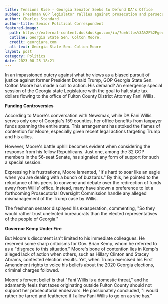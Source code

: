 ```yaml
---
title: Tensions Rise - Georgia Senator Seeks to Defund DA's Office
subhed: Freshman GOP legislator rallies against prosecution and persecution of Donald Trump.
author: Charles Standard
author-title: Senior Political Correspondent
featured-image: 
  path: https://external-content.duckduckgo.com/iu/?u=https%3A%2F%2Fgeorgiara.com%2Fwp-content%2Fuploads%2F2023%2F06%2Fcltmr-696x600.jpg&f=1&nofb=1&ipt=f82679d0023db824b5b38b77425856b38c3898f6da1f7e2caf9f6f55c1d38961&ipo=images
  cutline: Georgia State Sen. Colton Moore.
  credit: georgiara.com
  alt-text: Georgia State Sen. Colton Moore
layout: post
category: Politics
date: 2023-08-25 18:21
---
```


In an impassioned outcry against what he views as a biased pursuit of justice against former President Donald Trump, GOP Georgia State Sen. Colton Moore has made a call to action. His demand? An emergency special session of the Georgia state Legislature with the goal to halt state tax dollars flowing to the office of Fulton County District Attorney Fani Willis.

**Funding Controversies**

According to Moore's conversation with Newsmax, while DA Fani Willis serves only one of Georgia's 159 counties, her office benefits from taxpayer funds spanning the entire state. This arrangement has stoked the flames of contention for Moore, especially given recent legal actions targeting Trump and his allies.

However, Moore's battle uphill becomes evident when considering the response from his fellow Republicans. Just one, among the 32 GOP members in the 56-seat Senate, has signaled any form of support for such a special session.

Expressing his frustrations, Moore lamented, "It's hard to soar like an eagle when you are dealing with a bunch of buzzards." By this, he pointed to the reluctance of his peers to convene and debate over the redirection of funds away from Willis' office. Instead, many have shown a preference to let a forthcoming Prosecutorial Oversight Commission handle any alleged mismanagement of the Trump case by Willis.

The freshman senator displayed his exasperation, commenting, "So they would rather trust unelected bureaucrats than the elected representatives of the people of Georgia."

**Governor Kemp Under Fire**

But Moore's discontent isn't limited to his immediate colleagues. He reserved some sharp criticisms for Gov. Brian Kemp, whom he referred to as a "disgrace to this situation." Moore's bone of contention lies in Kemp's alleged lack of action when others, such as Hillary Clinton and Stacey Abrams, contested election results. Yet, when Trump exercised his First Amendment rights to voice his beliefs about the 2020 Georgia elections, criminal charges followed.

Moore's fervent belief is that "Fani Willis is a domestic threat," and he adamantly feels that taxes originating outside Fulton County should not support her prosecutorial endeavors. He passionately concluded, "I would rather be tarred and feathered if I allow Fani Willis to go on as she has."
